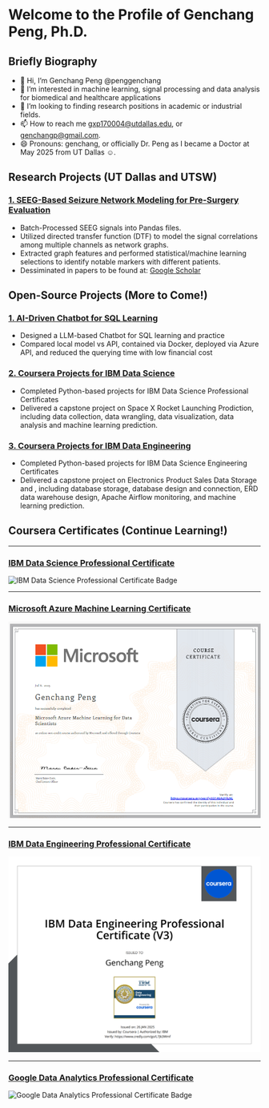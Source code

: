 # Welcome to the Profile of Genchang Peng, Ph.D.

## Briefly Biography
- 👋 Hi, I’m Genchang Peng @penggenchang
- 👀 I’m interested in machine learning, signal processing and data analysis for biomedical and healthcare applications
- 💞️ I’m looking to finding research positions in academic or industrial fields.
- 📫 How to reach me gxp170004@utdallas.edu, or genchangp@gmail.com.
- 😄 Pronouns: genchang, or officially Dr. Peng as I became a Doctor at May 2025 from UT Dallas :relaxed:.

## Research Projects (UT Dallas and UTSW)
### [1. SEEG-Based Seizure Network Modeling for Pre-Surgery Evaluation](https://github.com/penggenchang/DTF-and-Seizure-Network.git)
 - Batch-Processed SEEG signals into Pandas files.
 - Utilized directed transfer function (DTF) to model the signal correlations among multiple channels as network graphs.
 - Extracted graph features and performed statistical/machine learning selections to identify notable markers with different patients.
 - Dessiminated in papers to be found at: [Google Scholar](https://scholar.google.com/citations?user=RaZJG78AAAAJ&hl=en)

## Open-Source Projects (More to Come!)
### [1. AI-Driven Chatbot for SQL Learning](https://github.com/penggenchang/sql-tutor-app)
 - Designed a LLM-based Chatbot for SQL learning and practice
 - Compared local model vs API, contained via Docker, deployed via Azure API, and reduced the querying time with low financial cost
### [2. Coursera Projects for IBM Data Science](https://github.com/penggenchang/IBM-Data-Science-Professional-Coursera)
 - Completed Python-based projects for IBM Data Science Professional Certificates
 - Delivered a capstone project on Space X Rocket Launching Prodiction, including data collection, data wrangling, data visualization, data analysis and machine learning prediction.
   
### [3. Coursera Projects for IBM Data Engineering](https://github.com/penggenchang/IBM-Data-Engineering-Professional-Coursera)
 - Completed Python-based projects for IBM Data Science Engineering Certificates
 - Delivered a capstone project on Electronics Product Sales Data Storage and , including database storage, database design and connection, ERD data warehouse design, Apache Airflow monitoring, and machine learning prediction.

## Coursera Certificates (Continue Learning!)

---

### [IBM Data Science Professional Certificate](https://www.coursera.org/professional-certificates/ibm-data-science)
![IBM Data Science Professional Certificate Badge](https://github.com/user-attachments/assets/6ebeb581-034e-4b0f-80c2-fc9926e751da)

---

### [Microsoft Azure Machine Learning Certificate](https://www.coursera.org/learn/machine-learning-studio-azure)
![Microsoft Azure ML Certificate Badge](https://github.com/penggenchang/penggenchang/blob/main/assets/Azure%20ML_2.png?raw=true)

---

### [IBM Data Engineering Professional Certificate](https://www.coursera.org/professional-certificates/ibm-data-engineering)
![IBM Data Engineering Professional Certificate Badge](https://github.com/penggenchang/IBM-Data-Engineering-Professional-Coursera/blob/main/IBMDataEngineeringProfessionalCertificateV3_Badge20250126-26-qds7gy_00.png)

---

### [Google Data Analytics Professional Certificate](https://www.coursera.org/professional-certificates/google-data-analytics)
![Google Data Analytics Professional Certificate Badge](https://github.com/user-attachments/assets/57ad85c9-9cee-4de7-b78b-80476c9a7d5f)



<!---
penggenchang/penggenchang is a ✨ special ✨ repository because its `README.md` (this file) appears on your GitHub profile.
You can click the Preview link to take a look at your changes.
--->

